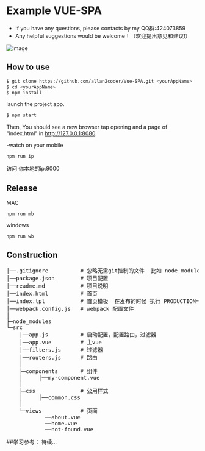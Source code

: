 # Example VUE-SPA 
- If you have any questions, please contacts by my QQ群:424073859
- Any helpful suggestions would be welcome！（欢迎提出意见和建议!）

![image](https://github.com/allan2coder/Vue-SPA/blob/master/src/images/1.gif)

## How to use
``` bash
$ git clone https://github.com/allan2coder/Vue-SPA.git <yourAppName>
$ cd <yourAppName>
$ npm install
```

launch the project app.
``` bash
$ npm start
```

Then, You should see a new browser tap opening and a page of "index.html" in http://127.0.0.1:8080.

-watch on your mobile

```
npm run ip
```
访问 你本地的ip:9000

## Release
MAC

```
npm run mb
```

windows

```
npm run wb
```

## Construction
<pre>
│──.gitignore          # 忽略无需git控制的文件  比如 node_modules
│──package.json        # 项目配置
│──readme.md           # 项目说明
│──index.html          # 首页
│──index.tpl           # 首页模板  在发布的时候 执行 PRODUCTION=1 webpack 会生成一个d.html并注入脚本，样式，达到版本控制的目的
│──webpack.config.js   # webpack 配置文件
│
├─node_modules
└─src
    │──app.js          # 启动配置，配置路由，过滤器
    │──app.vue         # 主vue
    │──filters.js      # 过滤器
    │──routers.js      # 路由
    │
    ├─components       # 组件
    │     │──my-component.vue
    │
    ├─css              # 公用样式
    │     │──common.css
    │
    └─views            # 页面
            ──about.vue
            ──home.vue
            ──not-found.vue
</pre>

##学习参考：
待续...

